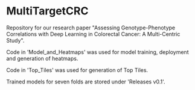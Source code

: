 # MultiTargetCRC
Repository for our research paper "Assessing Genotype-Phenotype Correlations with Deep Learning in Colorectal Cancer: A Multi-Centric Study".


Code in 'Model_and_Heatmaps' was used for model training, deployment and generation of heatmaps.

Code in 'Top_Tiles' was used for generation of Top Tiles.

Trained models for seven folds are stored under 'Releases v0.1'.
